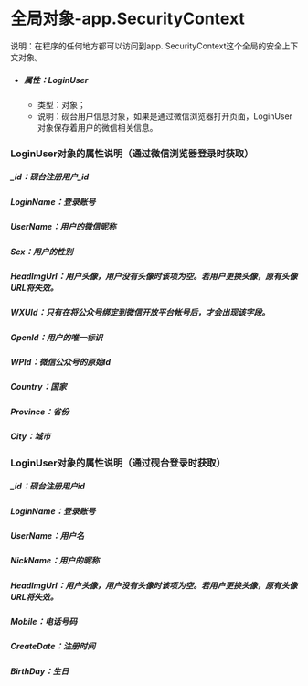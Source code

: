 # 全局对象-app.SecurityContext

说明：在程序的任何地方都可以访问到app. SecurityContext这个全局的安全上下文对象。

* ##### 属性：LoginUser

  * 类型：对象；
  * 说明：砚台用户信息对象，如果是通过微信浏览器打开页面，LoginUser对象保存着用户的微信相关信息。

### LoginUser对象的属性说明（通过微信浏览器登录时获取）

##### \_id：砚台注册用户\_id

##### LoginName：登录账号

##### UserName：用户的微信昵称

##### Sex：用户的性别

##### HeadImgUrl：用户头像，用户没有头像时该项为空。若用户更换头像，原有头像URL将失效。

##### WXUId：只有在将公众号绑定到微信开放平台帐号后，才会出现该字段。

##### OpenId：用户的唯一标识

##### WPId：微信公众号的原始Id

##### Country：国家

##### Province：省份

##### City：城市



### LoginUser对象的属性说明（通过砚台登录时获取）

##### \_id：砚台注册用户id

##### LoginName：登录账号

##### UserName：用户名

##### NickName：用户的昵称

##### HeadImgUrl：用户头像，用户没有头像时该项为空。若用户更换头像，原有头像URL将失效。

##### Mobile：电话号码

##### CreateDate：注册时间

##### BirthDay：生日



